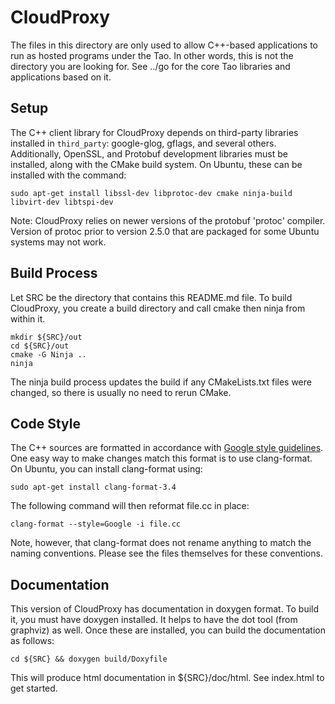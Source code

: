 CloudProxy
==========

The files in this directory are only used to allow C++-based applications to run
as hosted programs under the Tao. In other words, this is not the directory you
are looking for. See ../go for the core Tao libraries and applications based on
it.

Setup
-----

The C++ client library for CloudProxy depends on third-party libraries installed
in `third_party`: google-glog, gflags, and several others. Additionally,
OpenSSL, and Protobuf development libraries must be installed, along with the
CMake build system. On Ubuntu, these can be installed with the command:

    sudo apt-get install libssl-dev libprotoc-dev cmake ninja-build libvirt-dev libtspi-dev

Note: CloudProxy relies on newer versions of the protobuf 'protoc' compiler.
Version of protoc prior to version 2.5.0 that are packaged for some Ubuntu
systems may not work.


Build Process
-------------

Let SRC be the directory that contains this README.md file.  To build
CloudProxy, you create a build directory and call cmake then ninja from within
it.

    mkdir ${SRC}/out
    cd ${SRC}/out
    cmake -G Ninja ..
    ninja

The ninja build process updates the build if any CMakeLists.txt files were
changed, so there is usually no need to rerun CMake.

Code Style
----------

The C++ sources are formatted in accordance with [Google style
guidelines](https://google-styleguide.googlecode.com/svn/trunk/cppguide.html).
One easy way to make changes match this format is to use clang-format. On
Ubuntu, you can install clang-format using:

    sudo apt-get install clang-format-3.4

The following command will then reformat file.cc in place:

    clang-format --style=Google -i file.cc

Note, however, that clang-format does not rename anything to match the naming
conventions. Please see the files themselves for these conventions.


Documentation
-------------

This version of CloudProxy has documentation in doxygen format. To build it, you
must have doxygen installed. It helps to have the dot tool (from graphviz) as
well. Once these are installed, you can build the documentation as follows:

    cd ${SRC} && doxygen build/Doxyfile

This will produce html documentation in ${SRC}/doc/html. See index.html to get
started.
